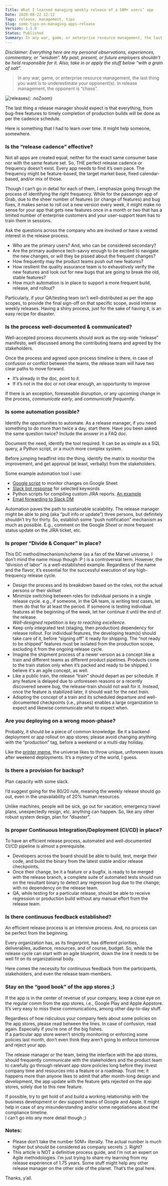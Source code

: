 ```yaml
---
Title: What I learned managing weekly release of a 50M+ users’ app
Date: 2020-08-22 12:12
Tags: release, management, tips
Slug: some-tips-on-managing-apps-release
Version: 1.1.0
Status: Published
Summary: In any war, game, or enterprise resource management, the last thing you want is to underestimate your opponent(s). In release management, the opponent is “chaos”. The last thing a release manager should expect is that everything, from bug-free features to timely completion of production builds will be done as per the cadence schedule.
---
```



_Disclaimer: Everything here are my personal observations, experiences, commentary, or “wisdom”. My past, present, or future employers shouldn’t be held responsible for it.
Also, take in or apply the stuff below “with a grain of salt”._


> In any war, game, or enterprise resource management, the last thing you want is to underestimate your opponent(s). In release management, the opponent is “chaos”.
 
  
![releases](https://i.imgur.com/BE87UxPl.jpg){: .noZoom}

The last thing a release manager should expect is that everything, from bug-free features to timely completion of production builds will be done as per the cadence schedule.

Here is something that I had to learn over time. It might help someone, somewhere.


### Is the “release cadence” effective?

Not all apps are created equal, neither for the exact same consumer base nor with the same feature set. So, THE perfect release cadence or frequency doesn’t exist. Every app needs to find it’s own pace. The frequency might be feature-based, the target market base, fixed calendar-based, and/or mix of those.

Though I can’t go in detail for each of them, I emphasize going through the process of identifying the right frequency. While for the passenger app of Grab, due to the sheer number of features (or change of features) and bug fixes, it makes sense to roll out a new version every week, it might make no sense for your app that gets new features once in a month or two that has a limited number of enterprise customers and your user-support team has to train them in sessions.

Ask the questions across the company who are involved or have a vested interest in the release process.



*   Who are the primary users? And, who can be considered secondary?
*   Are the primary audience tech-savvy enough to be excited to navigate the new changes, or will they be pissed about the frequent changes?
*   How frequently may the product teams push out new features?
*   How resilient the quality assurance team is to exhaustively verify the new features and look out for new bugs that are going to break the old, stable features?
*   How much automation is in place to support a more frequent build, release, and rollout?

Particularly, if your QA/testing team isn’t well-distributed as per the app scopes, to provide the final sign-off on that specific scope, avoid intense weekly releases. Having a shiny process, just for the sake of having it, is an easy recipe for disaster.


### Is the process well-documented & communicated?

Well-accepted process documents should work as the org-wide “release” manifesto, well discussed among the contributing teams and agreed by the stakeholders. 

Once the process and agreed upon process timeline is there, in case of confusion or conflict between the teams, the release team will have two clear paths to move forward.

*   It’s already in the doc, point to it.
*   If it’s not in the doc or not clear enough, an opportunity to improve

If there is an exception, foreseeable disruption, or any upcoming change in the process, _communicate early_, and _communicate frequently_.


### Is some automation possible? 

Identify the opportunities to automate. As a release manager, if you need something to do more than twice a day, start there. Have you been asked the same question twice? Include the answer in a FAQ doc.

Document the need, identify the tool required. It can be as simple as a SQL query, a Python script, or a much more complex system. 

Before jumping headfirst into the thing, identify the matrix to monitor the improvement, and get approval (at least, verbally) from the stakeholders.

Some example automation tool I use:



*   [Google script](https://www.google.com/script/start/) to monitor changes on Google Sheet
*   [Slack bot response](https://slack.com/help/articles/202026038-An-introduction-to-Slackbot) for selected keywords
*   Python scripts for compiling custom JIRA reports. [An example](https://gist.github.com/kmonsoor/62ed1bc6cd3084648245073744182227)
*   [Email forwarding to Slack DM](https://slack.com/intl/en-sg/help/articles/206819278-Send-emails-to-Slack)

Automation paves the path to sustainable scalability. The release manager might be able to ping (aka “pull info or update”) three persons, but definitely shouldn’t try for thirty. So, establish some “push notification” mechanism as much as possible. E.g., comment on the Google _Sheet_ or more frequent status update on the JIRA ticket, etc.


### Is proper “Divide & Conquer” in place?

This DC method/mechanism/scheme (as a fan of the Marvel universe, I don’t mind the name mixup though :P ) is a controversial term. However, the “division of labor” is a well-established example. Regardless of the name and the flavor, it’s essential for the successful execution of any high-frequency release cycle. 



*   Design the process and its breakdown based on the roles, not the actual persons or their skillset
*   Minimize switching between roles for individual persons in a single release cycle. e.g., if someone, in the QA team, is writing test cases, let them do that for at least the period. If someone is testing individual features at the beginning of the week, let her continue it until the end of the release.  \
_Well-designed repetition is key to reaching excellence._
*   Keep only integrated test (staging, then production) dependency for release rollout. For individual features, the developing team(s) should take care of it, before “signing off” it ready for shipping. The “not ready to be shipped” features must be isolated from the production scope, excluding it from the ongoing release cycle.
*   Imagine the shipment process of a newer version as a concept like a train and different teams as different product pipelines. Products come to the train station only when it’s packed and ready to be shipped. I believe it's an agile concept, as well.
*   Like a public train, the release “train” should depart as per schedule. If any feature is delayed due to unforeseen reasons or a recently discovered severe bug, the release-train should not wait for it. Instead, once the feature is stabilized later, it should wait for the next _train_.
*   Adopting the concept of a train and its scheduled departure and well-documented checkpoints (i.e., phases) enables a large organization to expect and likewise communicate what to expect when.


### Are you deploying on a wrong moon-phase?

Probably, it should be a piece of common knowledge. Be it a backend deployment or app rollout on app stores; please avoid changing anything with the “production” tag, before a weekend or a multi-day holiday. 

Like the [printer meme](https://twitter.com/System32Comics/status/1266100094853476352/photo/1), the universe likes to throw unique, unforeseen issues after weekend deployments. It’s a mystery of the world, I guess.


### Is there a provision for backup?

Plan capacity with some slack. 

I’d suggest going for the 80/20 rule, meaning the weekly release should go out, even in the unavailability of 20% human resources. 

Unlike machines, people will be sick, go out for vacation, emergency travel plans, unexpectedly resign, etc. anything can happen. So, like any other robust system design, plan for “disaster”. 


### Is proper Continuous Integration/Deployment (CI/CD) in place?

To have an efficient release process, automated and well-documented CI/CD pipeline is almost a prerequisite.



*   Developers across the board should be able to build, test, merge their code, and build the binary from the latest stable and/or release checkpoints.
*   Once their change, be it a feature or a bugfix, is ready to be merged with the release branch, a complete suite of automated tests should run on the resultant binary to detect any regression bug due to the change; with no dependency on the release team.
*   QA, while testing for a particular release, should be able to receive regression or production build without any manual effort from the release team.


### Is there continuous feedback established?

An efficient release process is an intensive process. And, no process can be perfect from the beginning. 

Every organization has, as its fingerprint, has different priorities, deliverables, audience, resources, and of course, budget. So, while the release cycle can start with an agile blueprint, down the line it needs to be well fit on its organizational body. 

Here comes the necessity for continuous feedback from the participants, stakeholders, and even the release team-members.


### Stay on the “good book” of the app stores ;)

If the app is in the center of revenue of your company, keep a close eye on the regular comm from the app stores, i.e., Google Play and Apple Appstore. It’s very easy to miss these communications, among other day-to-day stuff.

Regardless of how ridiculous your company feels about some policies on the app stores, please read between the lines. In case of confusion, read again. Especially if you’re one of the big fishes.  
If a particular app store weren’t strictly monitoring or enforcing some policies last month, don’t even think they aren’t going to enforce tomorrow and reject your app. 

The release manager or the team, being the interface with the app stores, should frequently communicate with the stakeholders and the product team to carefully go through relevant app store policies long before they invest company time and resources into a feature or a roadmap. Trust me; it happens more than anyone likes to admit that after month-long design and development, the app update with the feature gets rejected on the app stores, solely due to this new feature.

If possible, try to get hold of and build a working relationship with the business development or dev support teams of Google and Apple. It might help in case of any misunderstanding and/or some negotiations about the compliance timeline.  
I can’t go into any more detail though ;)


### Notes:



*   Please don’t take the number 50M+ literally. The actual number is much higher but should be considered as company secrets ;). Right?
*   This article is NOT a definitive process guide, and I’m not an expert on Agile methodologies. I’m just trying to share my learning from my release experience of 1.75 years. Some stuff might help any other release manager on the other side of the planet. That’s the goal here.

Thanks, y’all.
